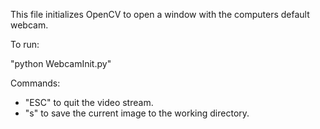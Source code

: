 This file initializes OpenCV to open a window with the computers default webcam.

To run:

  "python WebcamInit.py"


Commands:
  - "ESC" to quit the video stream.
  - "s" to save the current image to the working directory.
